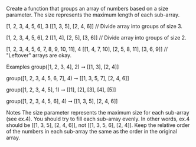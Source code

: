 Create a function that groups an array of numbers based on a size parameter. The size represents the maximum length of each sub-array.

[1, 2, 3, 4, 5, 6], 3
[[1, 3, 5], [2, 4, 6]]
// Divide array into groups of size 3.

[1, 2, 3, 4, 5, 6], 2
[[1, 4], [2, 5], [3, 6]]
// Divide array into groups of size 2.

[1, 2, 3, 4, 5, 6, 7, 8, 9, 10, 11], 4
[[1, 4, 7, 10], [2, 5, 8, 11], [3, 6, 9]]
// "Leftover" arrays are okay.

Examples
group([1, 2, 3, 4], 2) ➞ [[1, 3], [2, 4]]

group([1, 2, 3, 4, 5, 6, 7], 4) ➞ [[1, 3, 5, 7], [2, 4, 6]]

group([1, 2, 3, 4, 5], 1) ➞ [[1], [2], [3], [4], [5]]

group([1, 2, 3, 4, 5, 6], 4) ➞ [[1, 3, 5], [2, 4, 6]]


Notes
The size parameter represents the maximum size for each sub-array (see ex.4). You should try to fill each sub-array evenly. In other words, ex.4 should be [[1, 3, 5], [2, 4, 6]], not [[1, 3, 5, 6], [2, 4]].
Keep the relative order of the numbers in each sub-array the same as the order in the original array.